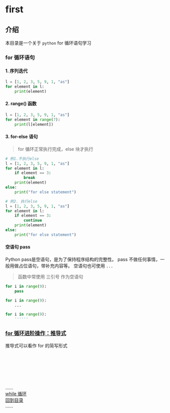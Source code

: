 # first

## 介绍

本目录是一个关于 ```python``` for 循环语句学习

### for 循环语句

#### 1. 序列迭代

```python
l = [1, 2, 3, 5, 9, 1, "as"]
for element in l:
    print(element)
```

#### 2. range() 函数

```python
l = [1, 2, 3, 5, 9, 1, "as"]
for element in range(7):
    print(l[element])
```

#### 3. for-else 语句

> for 循环正常执行完成，else 块才执行

```python
# 例1.不执行else
l = [1, 2, 3, 5, 9, 1, "as"]
for element in l:
    if element == 3:
        break
    print(element)
else:
    print("for else statement")

# 例2. 执行else
l = [1, 2, 3, 5, 9, 1, "as"]
for element in l:
    if element == 3:
        continue
    print(element)
else:
    print("for else statement")
```

#### 空语句 pass

Python pass是空语句，是为了保持程序结构的完整性。 pass 不做任何事情，一般用做占位语句，带补充内容等。 空语句也可使用 `...`
> 函数中常使用 三引号 作为空语句

```python
for i in range(9):
    pass

for i in range(9):
    ...

for i in range(9):
    ''''''
```

### [for 循环进阶操作：推导式](comprehensions.md)

推导式可以看作 for 的简写形式


<br />
<br />
<br />
<br />
<br />

......      
[while 循环](while_loop_statement.md)    
[回到目录](../Readme.md)       
......   



